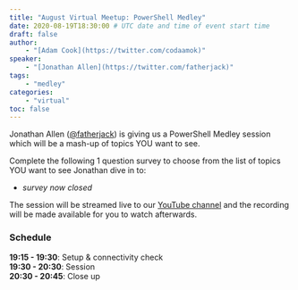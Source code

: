 ```yaml
---
title: "August Virtual Meetup: PowerShell Medley"
date: 2020-08-19T18:30:00 # UTC date and time of event start time
draft: false
author: 
    - "[Adam Cook](https://twitter.com/codaamok)"
speaker: 
    - "[Jonathan Allen](https://twitter.com/fatherjack)"
tags: 
    - "medley"
categories: 
    - "virtual"
toc: false
---
```


Jonathan Allen ([@fatherjack](https://twitter.com/fatherjack)) is giving us a PowerShell Medley session which will be a mash-up of topics YOU want to see.

Complete the following 1 question survey to choose from the list of topics YOU want to see Jonathan dive in to:

- _survey now closed_

The session will be streamed live to our [YouTube channel](https://youtube.com/c/PowerShellSouthampton) and the recording will be made available for you to watch afterwards.

### Schedule

**19:15 - 19:30**: Setup & connectivity check  
**19:30 - 20:30**: Session  
**20:30 - 20:45**: Close up